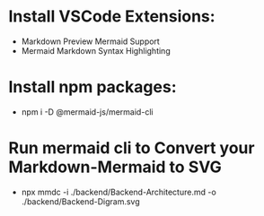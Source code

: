 # Install VSCode Extensions:

- Markdown Preview Mermaid Support
- Mermaid Markdown Syntax Highlighting

# Install npm packages:
- npm i -D @mermaid-js/mermaid-cli

# Run mermaid cli to Convert your Markdown-Mermaid to SVG
- npx mmdc -i ./backend/Backend-Architecture.md -o ./backend/Backend-Digram.svg
